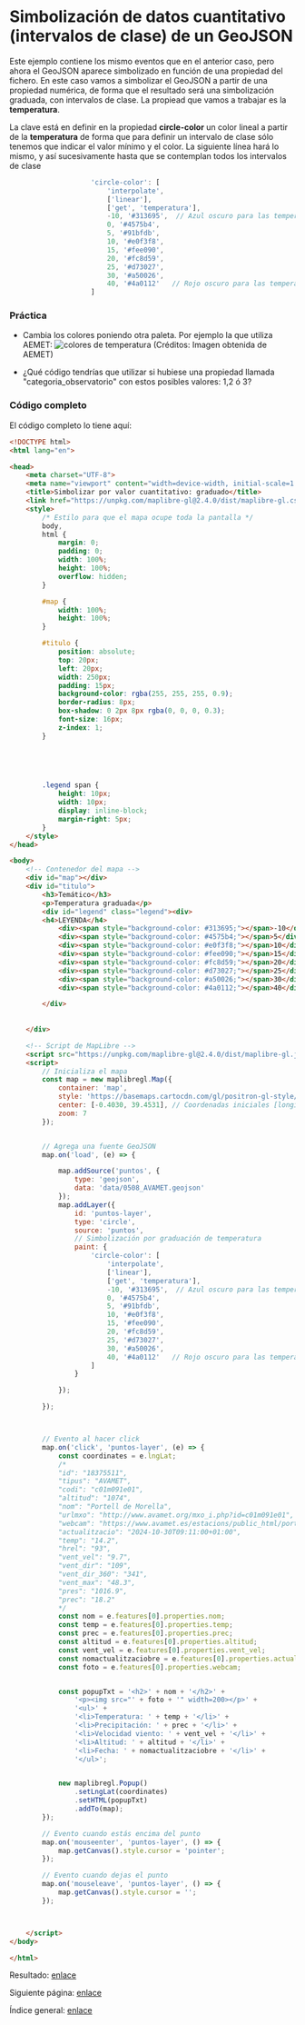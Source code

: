 Simbolización de datos cuantitativo (intervalos de clase) de un GeoJSON 
========================================================

Este ejemplo contiene los mismo eventos que en el anterior caso, pero ahora el GeoJSON aparece simbolizado en función de una propiedad del fichero.
En este caso vamos a simbolizar el GeoJSON a partir de una propiedad numérica, de forma que el resultado será una simbolización graduada, con intervalos de clase.
La propiead que vamos a trabajar es la **temperatura**. 

La clave está en definir en la propiedad **circle-color** un color lineal a partir de la **temperatura** de forma que para definir un intervalo de clase sólo tenemos que indicar el valor mínimo y el color.
La siguiente línea hará lo mismo, y así sucesivamente hasta que se contemplan todos los intervalos de clase
```js
                    'circle-color': [
                        'interpolate',
                        ['linear'],
                        ['get', 'temperatura'],
                        -10, '#313695',  // Azul oscuro para las temperaturas más frías
                        0, '#4575b4',
                        5, '#91bfdb',
                        10, '#e0f3f8',
                        15, '#fee090',
                        20, '#fc8d59',
                        25, '#d73027',
                        30, '#a50026',
                        40, '#4a0112'   // Rojo oscuro para las temperaturas más cálidas
                    ]
```


### Práctica

- Cambia los colores poniendo otra paleta. Por ejemplo la que utiliza AEMET:
![colores de temperatura](https://www.aemet.es/imagenes_gcd/noticias/imagen_noticia_detalle/2018/03/temp-g.jpg)
(Créditos: Imagen obtenida de AEMET)
  
- ¿Qué código tendrías que utilizar si hubiese una propiedad llamada "categoria_observatorio" con estos posibles valores: 1,2 ó 3?

### Código completo
El código completo lo tiene aquí:

```html
<!DOCTYPE html>
<html lang="en">

<head>
    <meta charset="UTF-8">
    <meta name="viewport" content="width=device-width, initial-scale=1.0">
    <title>Simbolizar por valor cuantitativo: graduado</title>
    <link href="https://unpkg.com/maplibre-gl@2.4.0/dist/maplibre-gl.css" rel="stylesheet" />
    <style>
        /* Estilo para que el mapa ocupe toda la pantalla */
        body,
        html {
            margin: 0;
            padding: 0;
            width: 100%;
            height: 100%;
            overflow: hidden;
        }

        #map {
            width: 100%;
            height: 100%;
        }

        #titulo {
            position: absolute;
            top: 20px;
            left: 20px;
            width: 250px;
            padding: 15px;
            background-color: rgba(255, 255, 255, 0.9);
            border-radius: 8px;
            box-shadow: 0 2px 8px rgba(0, 0, 0, 0.3);
            font-size: 16px;
            z-index: 1;
        }

        

        

        .legend span {
            height: 10px;
            width: 10px;
            display: inline-block;
            margin-right: 5px;
        }
    </style>
</head>

<body>
    <!-- Contenedor del mapa -->
    <div id="map"></div>
    <div id="titulo">
        <h3>Temático</h3>
        <p>Temperatura graduada</p>
        <div id="legend" class="legend"><div>
        <h4>LEYENDA</h4>
            <div><span style="background-color: #313695;"></span>-10</div>
            <div><span style="background-color: #4575b4;"></span>5</div>
            <div><span style="background-color: #e0f3f8;"></span>10</div>
            <div><span style="background-color: #fee090;"></span>15</div>
            <div><span style="background-color: #fc8d59;"></span>20</div>
            <div><span style="background-color: #d73027;"></span>25</div>
            <div><span style="background-color: #a50026;"></span>30</div>
            <div><span style="background-color: #4a0112;"></span>40</div>

        </div>
    
            
    </div>

    <!-- Script de MapLibre -->
    <script src="https://unpkg.com/maplibre-gl@2.4.0/dist/maplibre-gl.js"></script>
    <script>
        // Inicializa el mapa
        const map = new maplibregl.Map({
            container: 'map',
            style: 'https://basemaps.cartocdn.com/gl/positron-gl-style/style.json', // URL del estilo del mapa
            center: [-0.4030, 39.4531], // Coordenadas iniciales [longitud, latitud] Valencia
            zoom: 7
        });


        // Agrega una fuente GeoJSON
        map.on('load', (e) => {

            map.addSource('puntos', {
                type: 'geojson',
                data: 'data/0508_AVAMET.geojson'
            });
            map.addLayer({
                id: 'puntos-layer',
                type: 'circle',
                source: 'puntos',
                // Simbolización por graduación de temperatura                
                paint: {
                    'circle-color': [
                        'interpolate',
                        ['linear'],
                        ['get', 'temperatura'],
                        -10, '#313695',  // Azul oscuro para las temperaturas más frías
                        0, '#4575b4',
                        5, '#91bfdb',
                        10, '#e0f3f8',
                        15, '#fee090',
                        20, '#fc8d59',
                        25, '#d73027',
                        30, '#a50026',
                        40, '#4a0112'   // Rojo oscuro para las temperaturas más cálidas
                    ]
                }

            });

        });



        // Evento al hacer click
        map.on('click', 'puntos-layer', (e) => {
            const coordinates = e.lngLat;
            /*
            "id": "18375511",
            "tipus": "AVAMET",
            "codi": "c01m091e01",
            "altitud": "1074",
            "nom": "Portell de Morella",
            "urlmxo": "http://www.avamet.org/mxo_i.php?id=c01m091e01",
            "webcam": "https://www.avamet.es/estacions/public_html/portell/webcam.jpg",
            "actualitzacio": "2024-10-30T09:11:00+01:00",
            "temp": "14.2",
            "hrel": "93",
            "vent_vel": "9.7",
            "vent_dir": "109",
            "vent_dir_360": "341",
            "vent_max": "48.3",
            "pres": "1016.9",
            "prec": "18.2"
            */
            const nom = e.features[0].properties.nom;
            const temp = e.features[0].properties.temp;
            const prec = e.features[0].properties.prec;
            const altitud = e.features[0].properties.altitud;
            const vent_vel = e.features[0].properties.vent_vel;
            const nomactualitzaciobre = e.features[0].properties.actualitzacio;
            const foto = e.features[0].properties.webcam;


            const popupTxt = '<h2>' + nom + '</h2>' +
                '<p><img src="' + foto + '" width=200></p>' +
                '<ul>' +
                '<li>Temperatura: ' + temp + '</li>' +
                '<li>Precipitación: ' + prec + '</li>' +
                '<li>Velocidad viento: ' + vent_vel + '</li>' +
                '<li>Altitud: ' + altitud + '</li>' +
                '<li>Fecha: ' + nomactualitzaciobre + '</li>' +
                '</ul>';


            new maplibregl.Popup()
                .setLngLat(coordinates)
                .setHTML(popupTxt)
                .addTo(map);
        });

        // Evento cuando estás encima del punto
        map.on('mouseenter', 'puntos-layer', () => {
            map.getCanvas().style.cursor = 'pointer';
        });

        // Evento cuando dejas el punto
        map.on('mouseleave', 'puntos-layer', () => {
            map.getCanvas().style.cursor = '';
        });



    </script>
</body>

</html>
```
Resultado: [enlace](https://josemamira.github.io/curso_maplibre/src/8.html)

Siguiente página: [enlace](9.md)

Índice general: [enlace](../README.md)

